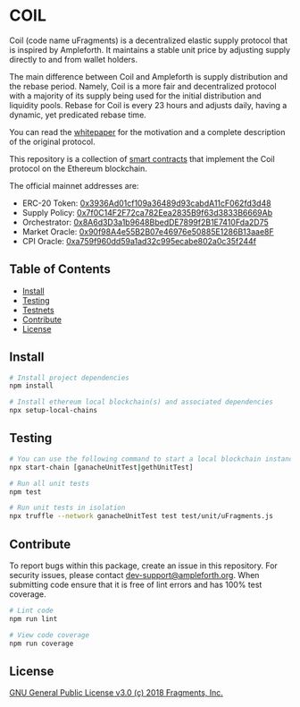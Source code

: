 # COIL


Coil (code name uFragments) is a decentralized elastic supply protocol that is inspired by Ampleforth. It maintains a stable unit price by adjusting supply directly to and from wallet holders.

The main difference between Coil and Ampleforth is supply distribution and the rebase period. Namely, Coil is a more fair and decentralized protocol with a majority of its supply being used for the initial distribution and liquidity pools. Rebase for Coil is every 23 hours and adjusts daily, having a dynamic, yet predicated rebase time.

You can read the [whitepaper](https://www.ampleforth.org/paper/) for the motivation and a complete description of the original protocol.

This repository is a collection of [smart contracts](http://ampleforth.org/docs) that implement the Coil protocol on the Ethereum blockchain.

The official mainnet addresses are:
- ERC-20 Token: [0x3936Ad01cf109a36489d93cabdA11cF062fd3d48](https://etherscan.io/token/0x3936Ad01cf109a36489d93cabdA11cF062fd3d48)
- Supply Policy: [0x7f0C14F2F72ca782Eea2835B9f63d3833B6669Ab](https://etherscan.io/address/0x7f0C14F2F72ca782Eea2835B9f63d3833B6669Ab)
- Orchestrator: [0x8A6d3D3a1b9648BbedDE7899f2B1E7410Fda2D75](https://etherscan.io/address/0x8A6d3D3a1b9648BbedDE7899f2B1E7410Fda2D75)
- Market Oracle: [0x90f98A4e55B2B07e46976e50885E1286B13aae8F](https://etherscan.io/address/0x90f98A4e55B2B07e46976e50885E1286B13aae8F)
- CPI Oracle: [0xa759f960dd59a1ad32c995ecabe802a0c35f244f](https://etherscan.io/address/0xa759f960dd59a1ad32c995ecabe802a0c35f244f)

## Table of Contents

- [Install](#install)
- [Testing](#testing)
- [Testnets](#testnets)
- [Contribute](#contribute)
- [License](#license)


## Install

```bash
# Install project dependencies
npm install

# Install ethereum local blockchain(s) and associated dependencies
npx setup-local-chains
```

## Testing

``` bash
# You can use the following command to start a local blockchain instance
npx start-chain [ganacheUnitTest|gethUnitTest]

# Run all unit tests
npm test

# Run unit tests in isolation
npx truffle --network ganacheUnitTest test test/unit/uFragments.js
```

## Contribute

To report bugs within this package, create an issue in this repository.
For security issues, please contact dev-support@ampleforth.org.
When submitting code ensure that it is free of lint errors and has 100% test coverage.

``` bash
# Lint code
npm run lint

# View code coverage
npm run coverage
```

## License

[GNU General Public License v3.0 (c) 2018 Fragments, Inc.](./LICENSE)
